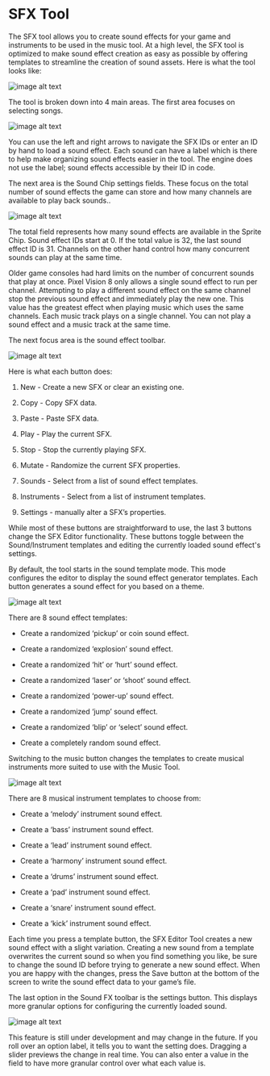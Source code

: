 # SFX Tool

The SFX tool allows you to create sound effects for your game and instruments to be used in the music tool. At a high level, the SFX tool is optimized to make sound effect creation as easy as possible by offering templates to streamline the creation of sound assets. Here is what the tool looks like:

![image alt text](images/SFXTool_image_0.png)

The tool is broken down into 4 main areas. The first area focuses on selecting songs.

![image alt text](images/SFXTool_image_1.png)

You can use the left and right arrows to navigate the SFX IDs or enter an ID by hand to load a sound effect. Each sound can have a label which is there to help make organizing sound effects easier in the tool. The engine does not use the label; sound effects accessible by their ID in code.

The next area is the Sound Chip settings fields. These focus on the total number of sound effects the game can store and how many channels are available to play back sounds..

![image alt text](images/SFXTool_image_2.png)

The total field represents how many sound effects are available in the Sprite Chip. Sound effect IDs start at 0. If the total value is 32, the last sound effect ID is 31. Channels on the other hand control how many concurrent sounds can play at the same time.

Older game consoles had hard limits on the number of concurrent sounds that play at once. Pixel Vision 8 only allows a single sound effect to run per channel. Attempting to play a different sound effect on the same channel stop the previous sound effect and immediately play the new one. This value has the greatest effect when playing music which uses the same channels. Each music track plays on a single channel. You can not play a sound effect and a music track at the same time.

The next focus area is the sound effect toolbar.

![image alt text](images/SFXTool_image_3.png)

Here is what each button does:

1. New - Create a new SFX or clear an existing one.

2. Copy - Copy SFX data.

3. Paste - Paste SFX data.

4. Play - Play the current SFX.

5. Stop - Stop the currently playing SFX.

6. Mutate - Randomize the current SFX properties.

7. Sounds - Select from a list of sound effect templates.

8. Instruments - Select from a list of instrument templates.

9. Settings - manually alter a SFX’s properties.

While most of these buttons are straightforward to use, the last 3 buttons change the SFX Editor functionality. These buttons toggle between the Sound/Instrument templates and editing the currently loaded sound effect's settings.

By default, the tool starts in the sound template mode. This mode configures the editor to display the sound effect generator templates. Each button generates a sound effect for you based on a theme. 

![image alt text](images/SFXTool_image_4.png)

There are 8 sound effect templates:

* Create a randomized ‘pickup’ or coin sound effect.

* Create a randomized ‘explosion’ sound effect.

* Create a randomized ‘hit’ or ‘hurt’ sound effect.

* Create a randomized ‘laser’ or ‘shoot’ sound effect.

* Create a randomized ‘power-up’ sound effect.

* Create a randomized ‘jump’ sound effect.

* Create a randomized ‘blip’ or ‘select’ sound effect.

* Create a completely random sound effect.

Switching to the music button changes the templates to create musical instruments more suited to use with the Music Tool.

![image alt text](images/SFXTool_image_5.png)

There are 8 musical instrument templates to choose from:

* Create a ‘melody’ instrument sound effect.

* Create a ‘bass’ instrument sound effect.

* Create a ‘lead’ instrument sound effect.

* Create a ‘harmony’ instrument sound effect.

* Create a ‘drums’ instrument sound effect.

* Create a ‘pad’ instrument sound effect.

* Create a ‘snare’ instrument sound effect.

* Create a ‘kick’ instrument sound effect.

Each time you press a template button, the SFX Editor Tool creates a new sound effect with a slight variation. Creating a new sound from a template overwrites the current sound so when you find something you like, be sure to change the sound ID before trying to generate a new sound effect. When you are happy with the changes, press the Save button at the bottom of the screen to write the sound effect data to your game’s file.

The last option in the Sound FX toolbar is the settings button. This displays more granular options for configuring the currently loaded sound.

![image alt text](images/SFXTool_image_6.png)

This feature is still under development and may change in the future. If you roll over an option label, it tells you to want the setting does. Dragging a slider previews the change in real time. You can also enter a value in the field to have more granular control over what each value is.

